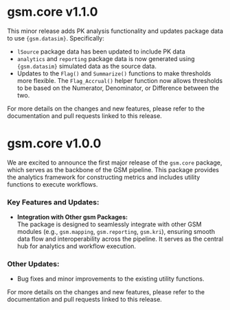 # gsm.core v1.1.0

This minor release adds PK analysis functionality and updates package data to use `{gsm.datasim}`. Specifically:
- `lSource` package data has been updated to include PK data
- `analytics` and `reporting` package data is now generated using `{gsm.datasim}` simulated data as the source data.
- Updates to the `Flag()` and `Summarize()` functions to make thresholds more flexible. 
The `Flag_Accrual()` helper function now allows thresholds to be based on the Numerator, Denominator, or Difference between the two.

For more details on the changes and new features, please refer to the documentation and pull requests linked to this release.

# gsm.core v1.0.0

We are excited to announce the first major release of the `gsm.core` package, which serves as the backbone of the GSM pipeline. This package provides the analytics framework for constructing metrics and includes utility functions to execute workflows. 

### Key Features and Updates:
- **Integration with Other gsm Packages:**  
  The package is designed to seamlessly integrate with other GSM modules (e.g., `gsm.mapping`, `gsm.reporting`, `gsm.kri`), ensuring smooth data flow and interoperability across the pipeline. It serves as the central hub for analytics and workflow execution.

### Other Updates:
- Bug fixes and minor improvements to the existing utility functions.

For more details on the changes and new features, please refer to the documentation and pull requests linked to this release.
